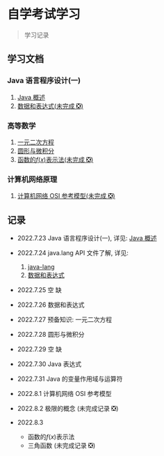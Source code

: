 # 自学考试学习

> 学习记录

## 学习文档

### Java 语言程序设计(一)

1. [Java 概述](docs/java/Java概述.md)
2. [数据和表达式(未完成 ❎)](docs/java/数据和表达式.md)

### 高等数学

1. [一元二次方程](docs/math/一元二次方程.md)
2. [圆形与微积分](docs/math/圆形与微积分.md)
3. [函数的$f(x)$表示法(未完成 ❎)](<docs/math/函数的f(x)表示法.md>)

### 计算机网络原理

1. [计算机网络 OSI 参考模型(未完成 ❎)](docs/computerNetwork/计算机网络OSI参考模型.md)

## 记录

- 2022.7.23 Java 语言程序设计(一), 详见: [Java 概述](docs/java/Java概述.md)
- 2022.7.24 java.lang API 文件了解, 详见:

  1. [java-lang](docs/java/java-lang.md)
  2. [数据和表达式](docs/java/数据和表达式.md)

- 2022.7.25 空 缺
- 2022.7.26 数据和表达式
- 2022.7.27 预备知识: 一元二次方程
- 2022.7.28 圆形与微积分
- 2022.7.29 空 缺
- 2022.7.30 Java 表达式
- 2022.7.31 Java 的变量作用域与运算符
- 2022.8.1 计算机网络 OSI 参考模型
- 2022.8.2 极限的概念 (未完成记录 ❎)
- 2022.8.3
  - 函数的$f(x)$表示法
  - 三角函数 (未完成记录 ❎)
